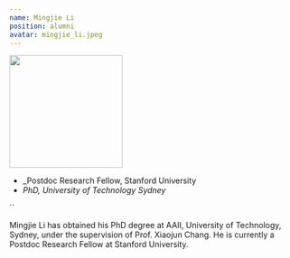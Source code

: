 ```yaml
---
name: Mingjie Li
position: alumni
avatar: mingjie_li.jpeg
---
```


<img width="200" src="{{site.baseurl}}/images/people/{{page.avatar}}" data-action="zoom">

- _Postdoc Research Fellow, Stanford University
- _PhD, University of Technology Sydney_<br>
<!--- _Science coach. Collaborator. Transdisciplinary optimist._-->

<i class="fa fa-envelope-o"></i> ``

Mingjie Li has obtained his PhD degree at AAII, University of Technology, Sydney, under the supervision of Prof. Xiaojun Chang. He is currently a Postdoc Research Fellow at Stanford University. 
